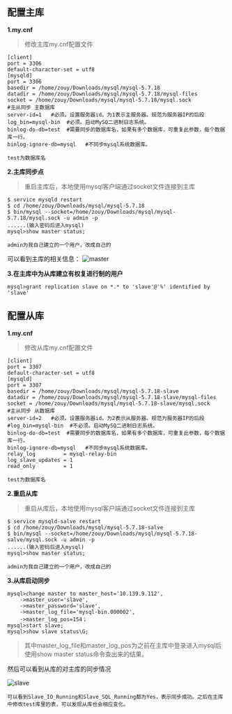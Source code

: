 ## 配置主库
**1.my.cnf**
> 修改主库my.cnf配置文件

```
[client]
port = 3306
default-character-set = utf8
[mysqld]
port = 3306
basedir = /home/zouy/Downloads/mysql/mysql-5.7.18
datadir = /home/zouy/Downloads/mysql/mysql-5.7.18/mysql-files
socket = /home/zouy/Downloads/mysql/mysql-5.7.18/mysql.sock
#主从同步 主数据库
server-id=1   #必须。设置服务器id，为1表示主服务器。规范为服务器IP的后段
log_bin=mysql-bin  #必须。启动MySQ二进制日志系统。
binlog-do-db=test  #需要同步的数据库名，如果有多个数据库，可重复此参数，每个数据库一行。
binlog-ignore-db=mysql   #不同步mysql系统数据库。
```

`test为数据库名`

**2.主库同步点**
<!--more-->
> 重启主库后，本地使用mysql客户端通过socket文件连接到主库

```
$ service mysqld restart
$ cd /home/zouy/Downloads/mysql/mysql-5.7.18
$ bin/mysql --socket=/home/zouy/Downloads/mysql/mysql-5.7.18/mysql.sock -u admin -p
......(输入密码后进入mysql)
mysql>show master status;
```

`admin为我自己建立的一个用户，改成自己的`

可以看到主库的相关信息：
![master](http://119.29.141.240/group1/M00/00/00/Cmh6v1lspAuAN4qEAACwaD7ANJU973.png)

**3.在主库中为从库建立有权复进行制的用户**
```
mysql>grant replication slave on *.* to 'slave'@'%' identified by 'slave'
```

## 配置从库
**1.my.cnf**
> 修改从库my.cnf配置文件

```
[client]
port = 3307
default-character-set = utf8
[mysqld]
port = 3307
basedir = /home/zouy/Downloads/mysql/mysql-5.7.18-slave
datadir = /home/zouy/Downloads/mysql/mysql-5.7.18-slave/mysql-files
socket = /home/zouy/Downloads/mysql/mysql-5.7.18-slave/mysql.sock
#主从同步 从数据库
server-id=2   #必须。设置服务器id，为2表示从服务器。规范为服务器IP的后段
#log_bin=mysql-bin  #不必须。启动MySQ二进制日志系统。
binlog-do-db=test  #需要同步的数据库名，如果有多个数据库，可重复此参数，每个数据库一行。
binlog-ignore-db=mysql   #不同步mysql系统数据库。
relay_log         = mysql-relay-bin
log_slave_updates = 1
read_only         = 1
```

`test为数据库名`

**2.重启从库**
> 重启从库后，本地使用mysql客户端通过socket文件连接到主库

```
$ service mysqld-salve restart
$ cd /home/zouy/Downloads/mysql/mysql-5.7.18-salve
$ bin/mysql --socket=/home/zouy/Downloads/mysql/mysql-5.7.18-salve/mysql.sock -u admin -p
......(输入密码后进入mysql)
mysql>show master status;
```

`admin为我自己建立的一个用户，改成自己的`

**3.从库启动同步**
```
mysql>change master to master_host='10.139.9.112',
    ->master_user='slave',
    ->master_password='slave',
    ->master_log_file='mysql-bin.000002',
    ->master_log_pos=154；
mysql>start slave;
mysql>show slave status\G;
```

> 其中master_log_file和master_log_pos为之前在主库中登录进入mysql后使用show master status命令查出来的结果。

然后可以看到从库的对主库的同步情况

![slave](http://119.29.141.240/group1/M00/00/00/Cmh6v1lsqQ6AYsOJAAF9Oqj1mgI877.png)

`可以看到Slave_IO_Running和Slave_SQL_Running都为Yes，表示同步成功。之后在主库中修改test库里的表，可以发现从库也会相应变化。`